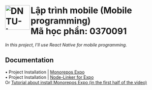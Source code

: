 <div>
    <h1>
        <a href="https://sv.dntu.edu.vn"><img align="left" src="https://sv.dntu.edu.vn/images/dntu-logo.png" alt="DNTU-Logo" style="width: 80px;"></a>
        Lập trình mobile (Mobile programming)
        <br>
        Mã học phần: 0370091
    </h1>
</div>

<i>In this project, I'll use React Native for mobile programming.</i>

## Documentation

• Project Installation | [Monorepos Expo](https://docs.expo.dev/guides/monorepos/)
<br />
• Project Installation | [Node-Linker for Expo](https://pnpm.io/npmrc#node-linker)
<br />
Or [Tutorial about install Monorepos Expo (in the first half of the video)](https://www.youtube.com/watch?v=ipbn1UBbScM)